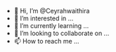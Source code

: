 - 👋 Hi, I’m @Ceyrahwaithira
- 👀 I’m interested in ...
- 🌱 I’m currently learning ...
- 💞️ I’m looking to collaborate on ...
- 📫 How to reach me ...

<!---
Ceyrahwaithira/Ceyrahwaithira is a ✨ special ✨ repository because its `README.md` (this file) appears on your GitHub profile.
You can click the Preview link to take a look at your changes.
--->
